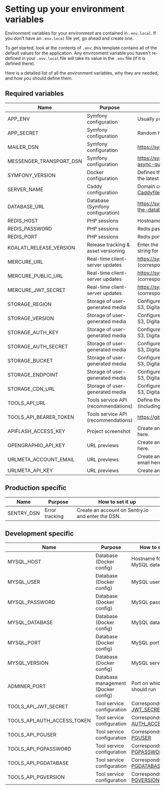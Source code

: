# Setting up your environment variables

Environment variables for your environment are contained in `.env.local`. If you don't have an `.env.local` file yet, go ahead and create one.

To get started, look at the contents of `.env`: this template contains all of the default values for the application.
Any environment variable you haven't re-defined in your `.env.local` file will take its value in the `.env` file (if it is defined there).

Here is a detailed list of all the environment variables, why they are needed, and how you should define them.

## Required variables

| Name                      | Purpose                             | How to set it up                                                                                |
|---------------------------|-------------------------------------|-------------------------------------------------------------------------------------------------|
| APP_ENV                   | Symfony configuration               | Usually `prod` or `dev` ([learn more on Symfony's documentation](https://symfony.com/doc/current/configuration.html#selecting-the-active-environment)) |
| APP_SECRET                | Symfony configuration               | Random hash used for CSRF token generation.                                                     |
| MAILER_DSN                | Symfony configuration               | https://symfony.com/doc/current/mailer.html#transport-setup                                     |
| MESSENGER_TRANSPORT_DSN   | Symfony configuration               | https://symfony.com/doc/current/messenger.html#transports-async-queued-messages                 |
| SYMFONY_VERSION           | Docker configuration                | Defines the version of Symfony to use on a fresh install (use the latest stable version)        |
| SERVER_NAME               | Caddy configuration                 | Domain configuration for the web server ([first line of Caddyfile](https://caddyserver.com/docs/quick-starts/https#caddyfile)) |
| DATABASE_URL              | Database (Symfony configuration)    | https://symfony.com/doc/current/doctrine.html#configuring-the-database                          |
| REDIS_HOST                | PHP sessions                        | Hostname for the Redis database                                                                 |
| REDIS_PASSWORD            | PHP sessions                        | Redis password                                                                                  |
| REDIS_PORT                | PHP sessions                        | Redis port                                                                                      |
| KOALATI_RELEASE_VERSION   | Release tracking & asset versioning | Enter the current release version of the app (or a random string for local development)         |
| MERCURE_URL               | Real-time client-server updates     | https://symfony.com/doc/current/mercure.html#configuration (corresponds to `MERCURE_URL`)       |
| MERCURE_PUBLIC_URL        | Real-time client-server updates     | https://symfony.com/doc/current/mercure.html#configuration (corresponds to `MERCURE_PUBLIC_URL`)       |
| MERCURE_JWT_SECRET        | Real-time client-server updates     | https://symfony.com/doc/current/mercure.html#configuration (corresponds to `MERCURE_JWT_SECRET`)|
| STORAGE_REGION            | Storage of user-generated media     | Configure with any S3-standardized hosting service (Amazon S3, DigitalOcean Spaces, etc.)       |
| STORAGE_VERSION           | Storage of user-generated media     | Configure with any S3-standardized hosting service (Amazon S3, DigitalOcean Spaces, etc.)       |
| STORAGE_AUTH_KEY          | Storage of user-generated media     | Configure with any S3-standardized hosting service (Amazon S3, DigitalOcean Spaces, etc.)       |
| STORAGE_AUTH_SECRET       | Storage of user-generated media     | Configure with any S3-standardized hosting service (Amazon S3, DigitalOcean Spaces, etc.)       |
| STORAGE_BUCKET            | Storage of user-generated media     | Configure with any S3-standardized hosting service (Amazon S3, DigitalOcean Spaces, etc.)       |
| STORAGE_ENDPOINT          | Storage of user-generated media     | Configure with any S3-standardized hosting service (Amazon S3, DigitalOcean Spaces, etc.)       |
| STORAGE_CDN_URL           | Storage of user-generated media     | Configure with any S3-standardized hosting service (Amazon S3, DigitalOcean Spaces, etc.)       |
| TOOLS_API_URL             | Tools service API (recommendations) | Define the URL at which the tools service API is reachable (including the port, if not 80/443)  |
| TOOLS_API_BEARER_TOKEN    | Tools service API (recommendations) | https://github.com/koalatiapp/tools-service#authentication                                      |
| APIFLASH_ACCESS_KEY       | Project screenshot                  | Create an account on [API FLASH](https://apiflash.com/) and enter your access key here.         |
| OPENGRAPHIO_API_KEY       | URL previews                        | Create an account on [OpenGraph.io](https://www.opengraph.io/) and enter your API key here.     |
| URLMETA_ACCOUNT_EMAIL     | URL previews                        | Create an account on [URL Meta](https://urlmeta.org/) and enter your account's email here.      |
| URLMETA_API_KEY           | URL previews                        | Create an account on [URL Meta](https://urlmeta.org/) and enter your API key here.              |

## Production specific

| Name                      | Purpose                             | How to set it up                                                                                |
|---------------------------|-------------------------------------|-------------------------------------------------------------------------------------------------|
| SENTRY_DSN                | Error tracking                      | Create an account on Sentry.io and enter the DSN.                                               |


## Development specific

| Name                      | Purpose                             | How to set it up                                                                                |
|---------------------------|-------------------------------------|-------------------------------------------------------------------------------------------------|
| MYSQL_HOST                | Database (Docker config)            | Hostname for the MySQL database                                                                 |
| MYSQL_USER                | Database (Docker config)            | MySQL username                                                                                  |
| MYSQL_PASSWORD            | Database (Docker config)            | MySQL password                                                                                  |
| MYSQL_DATABASE            | Database (Docker config)            | MySQL database                                                                                  |
| MYSQL_PORT                | Database (Docker config)            | MySQL port                                                                                      |
| MYSQL_VERSION             | Database (Docker config)            | MySQL server version                                                                            |
| ADMINER_PORT              | Database management (Docker config) | Port on which Adminer should run                                                                |
| TOOLS_API_JWT_SECRET      | Tool service configuration          | Corresponds to [JWT_SECRET](https://github.com/koalatiapp/tools-service#environment-variables)  |
| TOOLS_API_AUTH_ACCESS_TOKEN | Tool service configuration        | Corresponds to [AUTH_ACCESS_TOKEN](https://github.com/koalatiapp/tools-service#environment-variables) |
| TOOLS_API_PGUSER          | Tool service configuration          | Corresponds to [PGUSER](https://github.com/koalatiapp/tools-service#environment-variables)      |
| TOOLS_API_PGPASSWORD      | Tool service configuration          | Corresponds to [PGPASSWORD](https://github.com/koalatiapp/tools-service#environment-variables)  |
| TOOLS_API_PGDATABASE      | Tool service configuration          | Corresponds to [PGDATABASE](https://github.com/koalatiapp/tools-service#environment-variables)  |
| TOOLS_API_PGVERSION       | Tool service configuration          | Corresponds to [PGVERSION](https://github.com/koalatiapp/tools-service#environment-variables)   |
